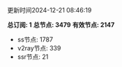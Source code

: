 更新时间2024-12-21 08:46:19

**总订阅: 1**
**总节点: 3479**
**有效节点: 2147**
- ss节点: 1787
- v2ray节点: 339
- ssr节点: 21
